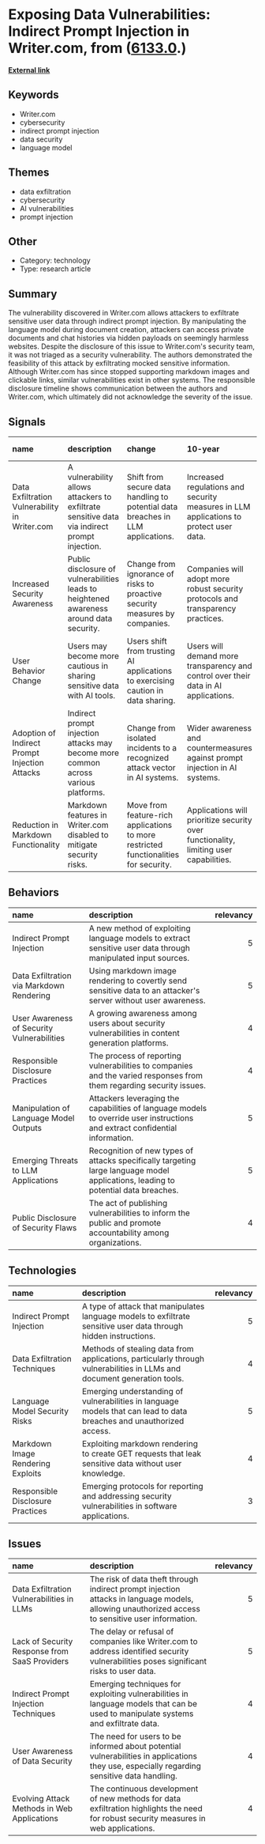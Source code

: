 # __Exposing Data Vulnerabilities: Indirect Prompt Injection in Writer.com__, from ([6133.0](https://kghosh.substack.com/p/6133.0).)

__[External link](https://promptarmor.substack.com/p/data-exfiltration-from-writercom)__



## Keywords

* Writer.com
* cybersecurity
* indirect prompt injection
* data security
* language model

## Themes

* data exfiltration
* cybersecurity
* AI vulnerabilities
* prompt injection

## Other

* Category: technology
* Type: research article

## Summary

The vulnerability discovered in Writer.com allows attackers to exfiltrate sensitive user data through indirect prompt injection. By manipulating the language model during document creation, attackers can access private documents and chat histories via hidden payloads on seemingly harmless websites. Despite the disclosure of this issue to Writer.com's security team, it was not triaged as a security vulnerability. The authors demonstrated the feasibility of this attack by exfiltrating mocked sensitive information. Although Writer.com has since stopped supporting markdown images and clickable links, similar vulnerabilities exist in other systems. The responsible disclosure timeline shows communication between the authors and Writer.com, which ultimately did not acknowledge the severity of the issue.

## Signals

| name                                          | description                                                                                  | change                                                                               | 10-year                                                                               | driving-force                                                            |   relevancy |
|:----------------------------------------------|:---------------------------------------------------------------------------------------------|:-------------------------------------------------------------------------------------|:--------------------------------------------------------------------------------------|:-------------------------------------------------------------------------|------------:|
| Data Exfiltration Vulnerability in Writer.com | A vulnerability allows attackers to exfiltrate sensitive data via indirect prompt injection. | Shift from secure data handling to potential data breaches in LLM applications.      | Increased regulations and security measures in LLM applications to protect user data. | Growing reliance on AI tools for data management and content generation. |           5 |
| Increased Security Awareness                  | Public disclosure of vulnerabilities leads to heightened awareness around data security.     | Change from ignorance of risks to proactive security measures by companies.          | Companies will adopt more robust security protocols and transparency practices.       | Heightened public concern over data privacy and security breaches.       |           4 |
| User Behavior Change                          | Users may become more cautious in sharing sensitive data with AI tools.                      | Users shift from trusting AI applications to exercising caution in data sharing.     | Users will demand more transparency and control over their data in AI applications.   | Increased incidents of data breaches leading to user distrust.           |           4 |
| Adoption of Indirect Prompt Injection Attacks | Indirect prompt injection attacks may become more common across various platforms.           | Change from isolated incidents to a recognized attack vector in AI systems.          | Wider awareness and countermeasures against prompt injection in AI systems.           | Growing sophistication of cyber-attacks targeting AI platforms.          |           4 |
| Reduction in Markdown Functionality           | Markdown features in Writer.com disabled to mitigate security risks.                         | Move from feature-rich applications to more restricted functionalities for security. | Applications will prioritize security over functionality, limiting user capabilities. | Ongoing vulnerabilities prompting changes in application capabilities.   |           3 |

## Behaviors

| name                                       | description                                                                                                                       |   relevancy |
|:-------------------------------------------|:----------------------------------------------------------------------------------------------------------------------------------|------------:|
| Indirect Prompt Injection                  | A new method of exploiting language models to extract sensitive user data through manipulated input sources.                      |           5 |
| Data Exfiltration via Markdown Rendering   | Using markdown image rendering to covertly send sensitive data to an attacker's server without user awareness.                    |           5 |
| User Awareness of Security Vulnerabilities | A growing awareness among users about security vulnerabilities in content generation platforms.                                   |           4 |
| Responsible Disclosure Practices           | The process of reporting vulnerabilities to companies and the varied responses from them regarding security issues.               |           4 |
| Manipulation of Language Model Outputs     | Attackers leveraging the capabilities of language models to override user instructions and extract confidential information.      |           5 |
| Emerging Threats to LLM Applications       | Recognition of new types of attacks specifically targeting large language model applications, leading to potential data breaches. |           5 |
| Public Disclosure of Security Flaws        | The act of publishing vulnerabilities to inform the public and promote accountability among organizations.                        |           4 |

## Technologies

| name                              | description                                                                                                             |   relevancy |
|:----------------------------------|:------------------------------------------------------------------------------------------------------------------------|------------:|
| Indirect Prompt Injection         | A type of attack that manipulates language models to exfiltrate sensitive user data through hidden instructions.        |           5 |
| Data Exfiltration Techniques      | Methods of stealing data from applications, particularly through vulnerabilities in LLMs and document generation tools. |           4 |
| Language Model Security Risks     | Emerging understanding of vulnerabilities in language models that can lead to data breaches and unauthorized access.    |           5 |
| Markdown Image Rendering Exploits | Exploiting markdown rendering to create GET requests that leak sensitive data without user knowledge.                   |           4 |
| Responsible Disclosure Practices  | Emerging protocols for reporting and addressing security vulnerabilities in software applications.                      |           3 |

## Issues

| name                                          | description                                                                                                                                      |   relevancy |
|:----------------------------------------------|:-------------------------------------------------------------------------------------------------------------------------------------------------|------------:|
| Data Exfiltration Vulnerabilities in LLMs     | The risk of data theft through indirect prompt injection attacks in language models, allowing unauthorized access to sensitive user information. |           5 |
| Lack of Security Response from SaaS Providers | The delay or refusal of companies like Writer.com to address identified security vulnerabilities poses significant risks to user data.           |           5 |
| Indirect Prompt Injection Techniques          | Emerging techniques for exploiting vulnerabilities in language models that can be used to manipulate systems and exfiltrate data.                |           4 |
| User Awareness of Data Security               | The need for users to be informed about potential vulnerabilities in applications they use, especially regarding sensitive data handling.        |           4 |
| Evolving Attack Methods in Web Applications   | The continuous development of new methods for data exfiltration highlights the need for robust security measures in web applications.            |           4 |